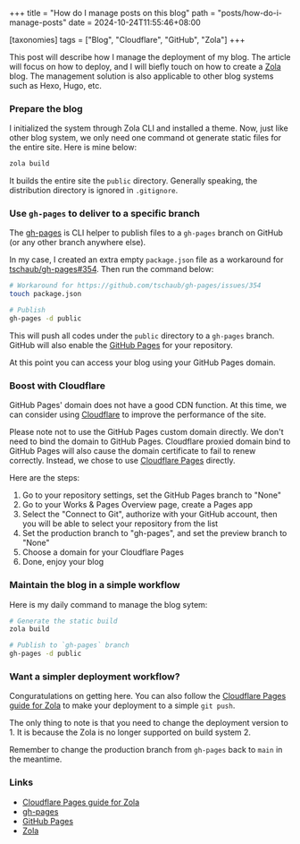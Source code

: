 +++
title = "How do I manage posts on this blog"
path = "posts/how-do-i-manage-posts"
date = 2024-10-24T11:55:46+08:00

[taxonomies]
tags = ["Blog", "Cloudflare", "GitHub", "Zola"]
+++

This post will describe how I manage the deployment of my blog.
The article will focus on how to deploy, and I will biefly touch on how to create a [Zola] blog.
The management solution is also applicable to other blog systems such as Hexo, Hugo, etc.

<!-- more -->

### Prepare the blog

I initialized the system through Zola CLI and installed a theme.
Now, just like other blog system, we only need one command ot generate static files for the entire site. Here is mine below:

```bash
zola build
```

It builds the entire site the `public` directory. Generally speaking, the distribution directory is ignored in `.gitignore`.

### Use `gh-pages` to deliver to a specific branch

The [gh-pages] is CLI helper to publish files to a `gh-pages` branch on GitHub (or any other branch anywhere else).

In my case, I created an extra empty `package.json` file as a workaround for [tschaub/gh-pages#354](https://github.com/tschaub/gh-pages/issues/354).
Then run the command below:

```bash
# Workaround for https://github.com/tschaub/gh-pages/issues/354
touch package.json

# Publish
gh-pages -d public
```

This will push all codes under the `public` directory to a `gh-pages` branch. GitHub will also enable the [GitHub Pages] for your repository.

At this point you can access your blog using your GitHub Pages domain.

### Boost with Cloudflare

GitHub Pages' domain does not have a good CDN function. At this time, we can consider using [Cloudflare] to improve the performance of the site.

Please note not to use the GitHub Pages custom domain directly. We don't need to bind the domain to GitHub Pages.
Cloudflare proxied domain bind to GitHub Pages will also cause the domain certificate to fail to renew correctly.
Instead, we chose to use [Cloudflare Pages] directly.

Here are the steps:

1. Go to your repository settings, set the GitHub Pages branch to "None"
1. Go to your Works & Pages Overview page, create a Pages app
1. Select the "Connect to Git", authorize with your GitHub account, then you will be able to select your repository from the list
1. Set the production branch to "gh-pages", and set the preview branch to "None"
1. Choose a domain for your Cloudflare Pages
1. Done, enjoy your blog

### Maintain the blog in a simple workflow

Here is my daily command to manage the blog sytem:

```bash
# Generate the static build
zola build

# Publish to `gh-pages` branch
gh-pages -d public
```

### Want a simpler deployment workflow?

Conguratulations on getting here. You can also follow the [Cloudflare Pages guide for Zola] to make your deployment to a simple `git push`.

The only thing to note is that you need to change the deployment version to 1. It is because the Zola is no longer supported on build system 2.

Remember to change the production branch from `gh-pages` back to `main` in the meantime.

### Links

- [Cloudflare Pages guide for Zola]
- [gh-pages]
- [GitHub Pages]
- [Zola]

[Cloudflare]: https://cloudflare.com
[Cloudflare Pages]: https://pages.cloudflare.com
[Cloudflare Pages guide for Zola]: https://developers.cloudflare.com/pages/framework-guides/deploy-a-zola-site/
[gh-pages]: https://github.com/tschaub/gh-pages
[GitHub Pages]: https://pages.github.com
[Zola]: https://getzola.org
